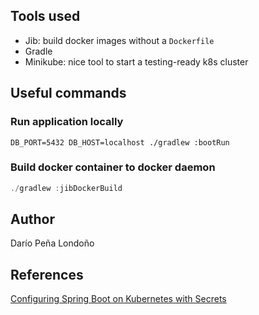 ## Tools used

- Jib: build docker images without a `Dockerfile`
- Gradle
- Minikube: nice tool to start a testing-ready k8s cluster

## Useful commands

### Run application locally

```shell
DB_PORT=5432 DB_HOST=localhost ./gradlew :bootRun
```

### Build docker container to docker daemon

```java
./gradlew :jibDockerBuild
```

## Author
Darío Peña Londoño

## References
[Configuring Spring Boot on Kubernetes with Secrets](https://developers.redhat.com/blog/2017/10/04/configuring-spring-boot-kubernetes-secrets/)